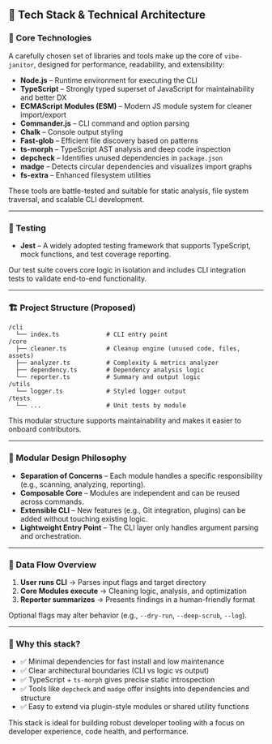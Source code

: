 ## 🧠 Tech Stack & Technical Architecture

### 🧰 Core Technologies

A carefully chosen set of libraries and tools make up the core of `vibe-janitor`, designed for performance, readability, and extensibility:

- **Node.js** – Runtime environment for executing the CLI
- **TypeScript** – Strongly typed superset of JavaScript for maintainability and better DX
- **ECMAScript Modules (ESM)** – Modern JS module system for cleaner import/export
- **Commander.js** – CLI command and option parsing
- **Chalk** – Console output styling
- **Fast-glob** – Efficient file discovery based on patterns
- **ts-morph** – TypeScript AST analysis and deep code inspection
- **depcheck** – Identifies unused dependencies in `package.json`
- **madge** – Detects circular dependencies and visualizes import graphs
- **fs-extra** – Enhanced filesystem utilities

These tools are battle-tested and suitable for static analysis, file system traversal, and scalable CLI development.

---

### 🧪 Testing

- **Jest** – A widely adopted testing framework that supports TypeScript, mock functions, and test coverage reporting.

Our test suite covers core logic in isolation and includes CLI integration tests to validate end-to-end functionality.

---

### 🏗️ Project Structure (Proposed)

```
/cli
  └── index.ts             # CLI entry point
/core
  ├── cleaner.ts           # Cleanup engine (unused code, files, assets)
  ├── analyzer.ts          # Complexity & metrics analyzer
  ├── dependency.ts        # Dependency analysis logic
  └── reporter.ts          # Summary and output logic
/utils
  └── logger.ts            # Styled logger output
/tests
  └── ...                  # Unit tests by module
```

This modular structure supports maintainability and makes it easier to onboard contributors.

---

### 🧩 Modular Design Philosophy

- **Separation of Concerns** – Each module handles a specific responsibility (e.g., scanning, analyzing, reporting).
- **Composable Core** – Modules are independent and can be reused across commands.
- **Extensible CLI** – New features (e.g., Git integration, plugins) can be added without touching existing logic.
- **Lightweight Entry Point** – The CLI layer only handles argument parsing and orchestration.

---

### 🧼 Data Flow Overview

1. **User runs CLI** → Parses input flags and target directory
2. **Core Modules execute** → Cleaning logic, analysis, and optimization
3. **Reporter summarizes** → Presents findings in a human-friendly format

Optional flags may alter behavior (e.g., `--dry-run`, `--deep-scrub`, `--log`).

---

### 🧱 Why this stack?

- ✅ Minimal dependencies for fast install and low maintenance
- ✅ Clear architectural boundaries (CLI vs logic vs output)
- ✅ TypeScript + `ts-morph` gives precise static introspection
- ✅ Tools like `depcheck` and `madge` offer insights into dependencies and structure
- ✅ Easy to extend via plugin-style modules or shared utility functions

This stack is ideal for building robust developer tooling with a focus on developer experience, code health, and performance.


